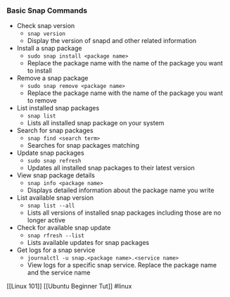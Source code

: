  ### Basic Snap Commands
- Check snap version 
	- `snap version` 
	- Display the version of snapd and other related information
- Install a snap package
	- `sudo snap install <package name>`
	- Replace the package name with the name of the package you want to install
- Remove a snap package
	- `sudo snap remove <package name>`
	- Replace the package name with the name of the package you want to remove
- List installed snap packages
	- `snap list`
	- Lists all installed snap package on your system
- Search for snap packages
	- `snap find <search term>`
	- Searches for snap packages matching
- Update snap packages
	- `sudo snap refresh`
	- Updates all installed snap packages to their latest version
- View snap package details
	- `snap info <package name>`
	- Displays detailed information about the package name you write
- List available snap version
	- `snap list --all`
	- Lists all versions of installed snap packages including those are no longer active
- Check for available snap update
	- `snap rfresh --list`
	- Lists available updates for snap packages
- Get logs for a snap service
	- `journalctl -u snap.<package name>.<service name>`
	- View logs for a specific snap service. Replace the package name and the service name 

[[Linux 101]]
[[Ubuntu Beginner Tut]]
#linux